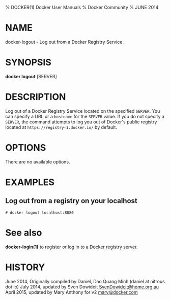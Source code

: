 % DOCKER(1) Docker User Manuals
% Docker Community
% JUNE 2014
# NAME
docker-logout - Log out from a Docker Registry Service.

# SYNOPSIS
**docker logout**
[SERVER]

# DESCRIPTION
Log out of a Docker Registry Service located on the specified `SERVER`. You can
specify a URL or a `hostname` for the `SERVER` value. If you do not specify a
`SERVER`, the command attempts to log you out of Docker's public registry
located at `https://registry-1.docker.io/` by default.

# OPTIONS
There are no available options.

# EXAMPLES

## Log out from a registry on your localhost

    # docker logout localhost:8080

# See also
**docker-login(1)** to register or log in to a Docker registry server.

# HISTORY
June 2014, Originally compiled by Daniel, Dao Quang Minh (daniel at nitrous dot io)
July 2014, updated by Sven Dowideit <SvenDowideit@home.org.au>
April 2015, updated by Mary Anthony for v2 <mary@docker.com>
